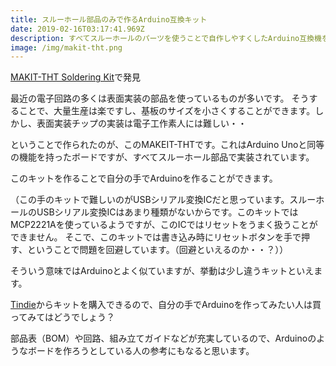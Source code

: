 ```yaml
---
title: スルーホール部品のみで作るArduino互換キット
date: 2019-02-16T03:17:41.969Z
description: すべてスルーホールのパーツを使うことで自作しやすくしたArduino互換機を紹介します
image: /img/makit-tht.png
---
```

[MAKIT-THT Soldering Kit](https://thunkitelectronics.com/products.html?page=MAKIT-THT%20Soldering%20Kit)で発見

最近の電子回路の多くは表面実装の部品を使っているものが多いです。
そうすることで、大量生産は楽ですし、基板のサイズを小さくすることができます。しかし、表面実装チップの実装は電子工作素人には難しい・・

ということで作られたのが、このMAKEIT-THTです。これはArduino Unoと同等の機能を持ったボードですが、すべてスルーホール部品で実装されています。

このキットを作ることで自分の手でArduinoを作ることができます。

（この手のキットで難しいのがUSBシリアル変換ICだと思っています。スルーホールのUSBシリアル変換ICはあまり種類がないからです。このキットではMCP2221Aを使っているようですが、このICではリセットをうまく扱うことができません。
そこで、このキットでは書き込み時にリセットボタンを手で押す、ということで問題を回避しています。（回避といえるのか・・？））

そういう意味ではArduinoとよく似ていますが、挙動は少し違うキットといえます。

[Tindie](https://www.tindie.com/products/cmccaskey/makit-tht-arduino-through-hole-soldering-kit/)からキットを購入できるので、自分の手でArduinoを作ってみたい人は買ってみてはどうでしょう？

部品表（BOM）や回路、組み立てガイドなどが充実しているので、Arduinoのようなボードを作ろうとしている人の参考にもなると思います。
